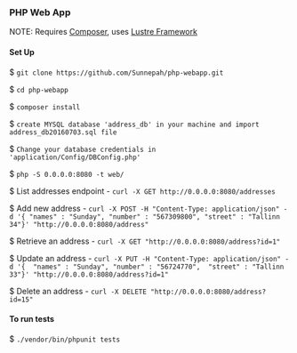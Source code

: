 ### PHP Web App

NOTE: Requires [Composer](https://getcomposer.org/), uses [Lustre Framework](https://github.com/Sunnepah/lustre)

#### Set Up
$ `git clone https://github.com/Sunnepah/php-webapp.git`

$ `cd php-webapp`

$ `composer install`

$ `create MYSQL database 'address_db' in your machine and import address_db20160703.sql file`

$ `Change your database credentials in 'application/Config/DBConfig.php'`

$ `php -S 0.0.0.0:8080 -t web/`

$ List addresses endpoint - `curl -X GET http://0.0.0.0:8080/addresses`

$ Add new address - `curl -X POST -H "Content-Type: application/json" -d '{ "names" : "Sunday", "number" : "567309800", "street" : "Tallinn 34"}' "http://0.0.0.0:8080/address" `

$ Retrieve an address - `curl -X GET "http://0.0.0.0:8080/address?id=1" `

$ Update an address - `curl -X PUT -H "Content-Type: application/json" -d '{  "names" : "Sunday", "number" : "56724770",  "street" : "Tallinn 33"}' "http://0.0.0.0:8080/address?id=1"`

$ Delete an address - `curl -X DELETE "http://0.0.0.0:8080/address?id=15"`

#### To run tests
$ `./vendor/bin/phpunit tests`
